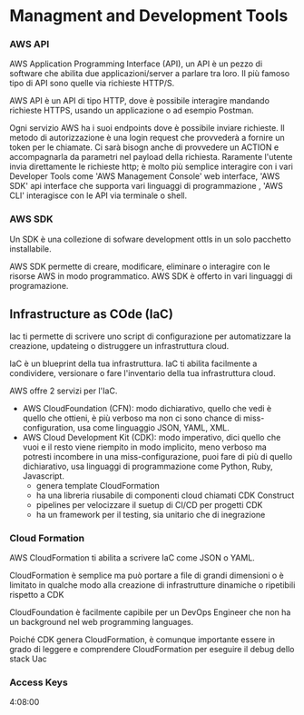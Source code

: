 # Managment and Development Tools

### AWS API
AWS Application Programming Interface (API), un API è un pezzo di software che abilita due applicazioni/server a parlare tra loro.
Il più famoso tipo di API sono quelle via richieste HTTP/S.

AWS API è un API di tipo HTTP, dove è possibile interagire mandando richieste HTTPS, usando un applicazione o ad esempio Postman.

Ogni servizio AWS ha i suoi endpoints dove è possibile inviare richieste. Il metodo di autorizzazione è una login request che provvederà a fornire un token per le chiamate. Ci sarà bisogn anche di provvedere un ACTION e accompagnarla da parametri nel payload della richiesta.
Raramente l'utente invia direttamente le richieste http; è molto più semplice interagire con i vari Developer Tools come 'AWS Management Console' web interface, 'AWS SDK' api interface che supporta vari linguaggi di programmazione , 'AWS CLI' interagisce con le API via terminale o shell.

### AWS SDK
Un SDK è una collezione di sofware development ottls in un solo pacchetto installabile.

AWS SDK permette di creare, modificare, eliminare o interagire con le risorse AWS in modo programmatico. AWS SDK è offerto in vari linguaggi di programazione.




## Infrastructure as COde (IaC)
 Iac ti permette di scrivere uno script di configurazione per automatizzare la creazione, updateing o distruggere un infrastruttura cloud.

 IaC è un blueprint della tua infrastruttura.
 IaC ti abilita facilmente a condividere, versionare o fare l'inventario della tua infrastruttura cloud.

AWS offre 2 servizi per l'IaC.
- AWS CloudFoundation (CFN): modo dichiarativo, quello che vedi è quello che ottieni, è più verboso ma non ci sono chance di miss-configuration, usa come linguaggio JSON, YAML, XML. 
- AWS Cloud Development Kit (CDK): modo imperativo, dici quello che vuoi e il resto viene riempito in modo implicito, meno verboso ma potresti incombere in una miss-configurazione, puoi fare di più di quello dichiarativo, usa linguaggi di programmazione come Python, Ruby, Javascript.
    - genera template CloudFormation
    - ha una libreria riusabile di componenti cloud chiamati CDK Construct
    - pipelines per velocizzare il suetup di CI/CD per progetti CDK
    - ha un framework per il testing, sia unitario che di inegrazione


### Cloud Formation
AWS CloudFormation ti abilita a scrivere IaC come JSON o YAML.

CloudFormation è semplice ma può portare a file di grandi dimensioni o è limitato in qualche modo alla creazione di infrastrutture dinamiche o ripetibili rispetto a CDK 

CloudFoundation è facilmente capibile per un DevOps Engineer che non ha un background nel web programming languages.

Poiché CDK genera CloudFormation, è comunque importante essere in grado di leggere e comprendere CloudFormation per eseguire il debug dello stack Uac


### Access Keys

4:08:00